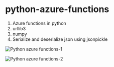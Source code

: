 # python-azure-functions

1.	Azure functions in python
2.	urllib3 
3.	numpy
4.	Serialize and deserialize json using jsonpickle


![Python azure functions-1](https://user-images.githubusercontent.com/3725274/147417561-ae7f9171-ce2e-4215-aa21-feadb3aec84a.png)

![Python azure functions-2](https://user-images.githubusercontent.com/3725274/147417567-44356ffa-bc9f-4c83-93aa-c02e4be6aa94.png)


